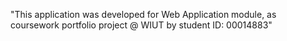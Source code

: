 "This application was developed for Web
Application module, as coursework portfolio project @ WIUT by student ID: 00014883"
